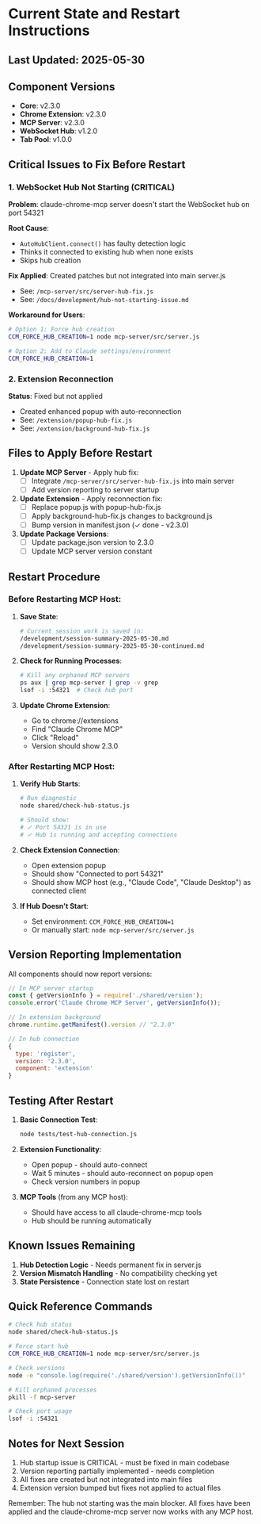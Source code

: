 # Current State and Restart Instructions

## Last Updated: 2025-05-30

## Component Versions
- **Core**: v2.3.0
- **Chrome Extension**: v2.3.0
- **MCP Server**: v2.3.0
- **WebSocket Hub**: v1.2.0
- **Tab Pool**: v1.0.0

## Critical Issues to Fix Before Restart

### 1. WebSocket Hub Not Starting (CRITICAL)
**Problem**: claude-chrome-mcp server doesn't start the WebSocket hub on port 54321

**Root Cause**: 
- `AutoHubClient.connect()` has faulty detection logic
- Thinks it connected to existing hub when none exists
- Skips hub creation

**Fix Applied**: Created patches but not integrated into main server.js
- See: `/mcp-server/src/server-hub-fix.js`
- See: `/docs/development/hub-not-starting-issue.md`

**Workaround for Users**:
```bash
# Option 1: Force hub creation
CCM_FORCE_HUB_CREATION=1 node mcp-server/src/server.js

# Option 2: Add to Claude settings/environment
CCM_FORCE_HUB_CREATION=1
```

### 2. Extension Reconnection
**Status**: Fixed but not applied
- Created enhanced popup with auto-reconnection
- See: `/extension/popup-hub-fix.js`
- See: `/extension/background-hub-fix.js`

## Files to Apply Before Restart

1. **Update MCP Server** - Apply hub fix:
   - [ ] Integrate `/mcp-server/src/server-hub-fix.js` into main server
   - [ ] Add version reporting to server startup

2. **Update Extension** - Apply reconnection fix:
   - [ ] Replace popup.js with popup-hub-fix.js
   - [ ] Apply background-hub-fix.js changes to background.js
   - [ ] Bump version in manifest.json (✓ done - v2.3.0)

3. **Update Package Versions**:
   - [ ] Update package.json version to 2.3.0
   - [ ] Update MCP server version constant

## Restart Procedure

### Before Restarting MCP Host:

1. **Save State**:
   ```bash
   # Current session work is saved in:
   /development/session-summary-2025-05-30.md
   /development/session-summary-2025-05-30-continued.md
   ```

2. **Check for Running Processes**:
   ```bash
   # Kill any orphaned MCP servers
   ps aux | grep mcp-server | grep -v grep
   lsof -i :54321  # Check hub port
   ```

3. **Update Chrome Extension**:
   - Go to chrome://extensions
   - Find "Claude Chrome MCP"
   - Click "Reload"
   - Version should show 2.3.0

### After Restarting MCP Host:

1. **Verify Hub Starts**:
   ```bash
   # Run diagnostic
   node shared/check-hub-status.js
   
   # Should show:
   # ✓ Port 54321 is in use
   # ✓ Hub is running and accepting connections
   ```

2. **Check Extension Connection**:
   - Open extension popup
   - Should show "Connected to port 54321"
   - Should show MCP host (e.g., "Claude Code", "Claude Desktop") as connected client

3. **If Hub Doesn't Start**:
   - Set environment: `CCM_FORCE_HUB_CREATION=1`
   - Or manually start: `node mcp-server/src/server.js`

## Version Reporting Implementation

All components should now report versions:

```javascript
// In MCP server startup
const { getVersionInfo } = require('./shared/version');
console.error('Claude Chrome MCP Server', getVersionInfo());

// In extension background
chrome.runtime.getManifest().version // "2.3.0"

// In hub connection
{
  type: 'register',
  version: '2.3.0',
  component: 'extension'
}
```

## Testing After Restart

1. **Basic Connection Test**:
   ```bash
   node tests/test-hub-connection.js
   ```

2. **Extension Functionality**:
   - Open popup - should auto-connect
   - Wait 5 minutes - should auto-reconnect on popup open
   - Check version numbers in popup

3. **MCP Tools** (from any MCP host):
   - Should have access to all claude-chrome-mcp tools
   - Hub should be running automatically

## Known Issues Remaining

1. **Hub Detection Logic** - Needs permanent fix in server.js
2. **Version Mismatch Handling** - No compatibility checking yet
3. **State Persistence** - Connection state lost on restart

## Quick Reference Commands

```bash
# Check hub status
node shared/check-hub-status.js

# Force start hub
CCM_FORCE_HUB_CREATION=1 node mcp-server/src/server.js

# Check versions
node -e "console.log(require('./shared/version').getVersionInfo())"

# Kill orphaned processes
pkill -f mcp-server

# Check port usage
lsof -i :54321
```

## Notes for Next Session

1. Hub startup issue is CRITICAL - must be fixed in main codebase
2. Version reporting partially implemented - needs completion
3. All fixes are created but not integrated into main files
4. Extension version bumped but fixes not applied to actual files

Remember: The hub not starting was the main blocker. All fixes have been applied and the claude-chrome-mcp server now works with any MCP host.